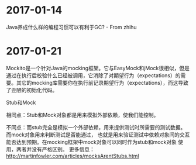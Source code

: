 # 2017-01-14
Java养成什么样的编程习惯可以有利于GC? - From zhihu

# 2017-01-21

Mockito是一个针对Java的mocking框架。它与EasyMock和jMock很相似，但是通过在执行后校验什么已经被调用，它消除了对期望行为（expectations）的需要。其它的mocking库需要你在执行前记录期望行为（expectations），而这导致了丑陋的初始化代码。

Stub和Mock

相同点：Stub和Mock对象都是用来模拟外部依赖，使我们能控制。

不同点：而stub完全是模拟一个外部依赖，用来提供测试时所需要的测试数据。而mock对象用来判断测试是否能通过，
也就是用来验证测试中依赖对象间的交互能否达到预期。在mocking框架中mock对象可以同时作为stub和mock对象
使用，两者并没有严格区别。 更多信息：http://martinfowler.com/articles/mocksArentStubs.html